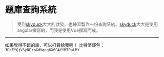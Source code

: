 # 題庫查詢系統
> 受到[skyduck](https://github.com/skyduck0205)大大的啟發，也練習製作一份查詢系統。[skyduck](https://github.com/skyduck0205)大大是使用angular撰寫的，而我是使用Vue撰寫而成。

---

如果覺得不錯的話，可以打賞給我喔！
比特幣錢包： 
`3DcEYQjVSyNErbGdVgng6X6GAfYM7PaLMY`